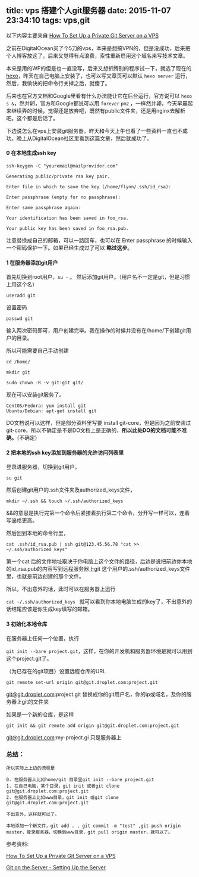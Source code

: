 title: vps 搭建个人git服务器
date: 2015-11-07 23:34:10
tags: vps,git 
---


以下内容主要来自
	[How To Set Up a Private Git Server on a VPS](https://www.digitalocean.com/community/tutorials/how-to-set-up-a-private-git-server-on-a-vps)

之前在DigitalOcean买了个5刀的vps，本来是想搞VPN的，但是没成功，后来把个人博客放这了，后来又觉得有点浪费，索性重新启用这个域名来写技术文章。

本来是用的WP的但是也一直没写，后来又想折腾别的程序试一下，就选了现在的[hexo](https://hexo.io)，昨天在自己电脑上安装了，也可以写文章页可以默认 `hexo server` 运行，然后，我愉快的把命令行关掉之后，就傻了。

后来也在官方文档和Google里看有什么办法能让它在后台运行，官方说可以 `hexo s &`，然并卵，官方和Google都说可以用 `forever` `pm2` ，一样然并卵，今天早晨起来继续弄的时候，觉得还是放弃吧，既然有public文件夹，还是用nginx去解析吧。这个都是后话了。

下边说怎么在vps上安装git服务器，昨天和今天上午也看了一些资料一直也不成功。晚上从DigitalOcean社区里看到这篇文章，然后就成功了。


#### 0 在本地生成ssh key

	ssh-keygen -C "youremail@mailprovider.com"

	Generating public/private rsa key pair.
	
	Enter file in which to save the key (/home/flynn/.ssh/id_rsa):
	
	Enter passphrase (empty for no passphrase):
	
	Enter same passphrase again: 
	
	Your identification has been saved in foo_rsa.
	
	Your public key has been saved in foo_rsa.pub.


注意替换成自己的邮箱，可以一路回车，也可以在 Enter passphrase 的时候输入一个密码保护一下。如果已经生成过了可以 **略过这步**。
#### 1 在服务器添加git用户
首先切换到root用户，`su -` 。
然后添加git用户。（用户名不一定是git，但是习惯上用这个名）

`useradd git`

设置密码

`passwd git`

输入两次密码即可，用户创建完毕。我在操作的时候并没有在/home/下创建git用户的目录。

所以可能需要自己手动创建

`cd /home/`

`mkdir git `

`sudo chown -R -v git:git git/`

现在可以安装git服务了。


    CentOS/Fedora: yum install git
    Ubuntu/Debian: apt-get install git

DO文档说可以这样，但是部分资料里写要 install git-core，但是因为之前安装过git-core，所以不确定是不是DO文档上是正确的，**所以此处DO的文档可能不准确。**（不确定）

#### 2 把本地的ssh key添加到服务器的允许访问列表里

登录进服务器，切换到git用户。

`su git`

然后创建git用户的.ssh文件夹及authorized_keys文件，

`mkdir ~/.ssh && touch ~/.ssh/authorized_keys`


&&的意思是执行完第一个命令后紧接着执行第二个命令，分开写一样可以，连着写逼格更高。

然后回到本地的命令行里，

`cat .ssh/id_rsa.pub | ssh git@123.45.56.78 "cat >> ~/.ssh/authorized_keys"`

第一个cat 后的文件地址取决于你电脑上这个文件的路径，后边是说把前边你本地的id_rsa.pub的内容写到远程服务器上git 这个用户的.ssh/authorized_keys文件里，也就是前边创建的那个文件。

所以，不出意外的话，此时可以在服务器上运行

`cat ~/.ssh/authorized_keys ` 就可以看到你本地电脑生成的key了，不出意外的话结尾应该是你生成key填写的邮箱。

#### 3 初始化本地仓库

在服务器上任何一个位置，执行

`git init --bare project.git`，这样，在你的开发机和服务器环境是就可以用到这个project.git了。

（为已存在的git项目）设置远程仓库的URL

`git remote set-url origin git@git.droplet.com:project.git`

git@git.droplet.com:project.git 替换成你的git用户名，你的ip或域名，及你的服务器上git的文件夹

如果是一个新的仓库，是这样

`git init && git remote add origin git@git.droplet.com:project.git`

git@git.droplet.com:my-project.gi 只是服务器上


### 总结：

	所以实际上上边的流程是
	
	0. 在服务器上比如home/git 目录里git init --bare project.git
	1. 在自己电脑，某个目录，git init 或者git clone git@git.droplet.com:project.git
	2. 在服务器上比如www目录，git init 或git clone git@git.droplet.com:project.git
	
	不出意外，这样就可以了。
	
	本地添加一个新文件，git add . , git commit -m "test" ,git push origin master，登录服务器，切换到www目录，git pull origin master，就可以了。
	
	
参考资料:

[How To Set Up a Private Git Server on a VPS](https://www.digitalocean.com/community/tutorials/how-to-set-up-a-private-git-server-on-a-vps)

[Git on the Server - Setting Up the Server](https://git-scm.com/book/it/v2/Git-on-the-Server-Setting-Up-the-Server)